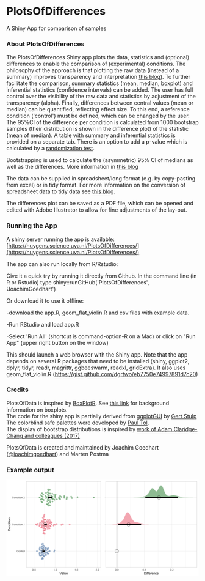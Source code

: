 # PlotsOfDifferences
A Shiny App for comparison of samples

### About PlotsOfDifferences

The PlotsOfDifferences Shiny app plots the data, statistics and (optional) differences to enable the comparison of (experimental) conditions. The philosophy of the approach is that plotting the raw data (instead of a summary) improves transparency and interpretation [this blog](http://thenode.biologists.com/leaving-bar-five-steps/)). To further facilitate the comparison, summary statistics (mean, median, boxplot) and inferential statistics (confidence intervals) can be added. The user has full control over the visibility of the raw data and statistics by adjustment of the transparency (alpha). Finally, differences between central values (mean or median) can be quantified, reflecting effect size. To this end, a reference condition ('control') must be defined, which can be changed by the user. The 95%CI of the difference per condition is calculated from 1000 bootstrap samples (their distribution is shown in the difference plot) of the statistic (mean of median).
A table with summary and inferential statistics is provided on a separate tab. There is an option to add a p-value which is calculated by a [randomization test](https://www.uvm.edu/~dhowell/StatPages/Randomization%20Tests/Random2Sample/twoindependentsamples.html).


Bootstrapping is used to calculate the (asymmetric) 95% CI of medians as well as the differences. More information in [this blog](http://thenode.biologists.com/a-better-bar/education/)

The data can be supplied in spreadsheet/long format (e.g. by copy-pasting from excel) or in tidy format. For more information on the conversion of spreadsheet data to tidy data see [this blog](http://thenode.biologists.com/converting-excellent-spreadsheets-tidy-data/education/).

The differences plot can be saved as a PDF file, which can be opened and edited with Adobe Illustrator to allow for fine adjustments of the lay-out.


### Running the App

A shiny server running the app is available: [https://huygens.science.uva.nl/PlotsOfDifferences/](https://huygens.science.uva.nl/PlotsOfDifferences/)

The app can also run locally from R/Rstudio:

Give it a quick try by running it directly from Github. In the command line (in R or Rstudio) type
shiny::runGitHub('PlotsOfDifferences', 'JoachimGoedhart')

Or download it to use it offline:

-download the app.R, geom_flat_violin.R and csv files with example data.

-Run RStudio and load app.R

-Select 'Run All' (shortcut is command-option-R on a Mac) or click on "Run App" (upper right button on the window)

This should launch a web browser with the Shiny app.
Note that the app depends on several R packages that need to be installed (shiny, ggplot2, dplyr, tidyr, readr, magrittr, ggbeeswarm, readxl, gridExtra). It also uses geom_flat_violin.R (https://gist.github.com/dgrtwo/eb7750e74997891d7c20)


### Credits

PlotsOfData is inspired by [BoxPlotR](http://shiny.chemgrid.org/boxplotr/). See [this link](https://www.nature.com/articles/nmeth.2813) for background information on boxplots.  
The code for the shiny app is partially derived from [ggplotGUI](https://github.com/gertstulp/ggplotgui) by [Gert Stulp](https://www.gertstulp.com)  
The colorblind safe palettes were developed by [Paul Tol](https://personal.sron.nl/~pault/).  
The display of bootstrap distributions is inspired by [work of Adam Claridge-Chang and colleagues (2017)](https://www.nature.com/articles/nmeth.4148)

PlotsOfData is created and maintained by Joachim Goedhart ([@joachimgoedhart](https://twitter.com/joachimgoedhart)) and Marten Postma

### Example output

![alt text](https://github.com/JoachimGoedhart/PlotsOfDifferences/blob/master/DifferencesPlot_example1.png "Output")


